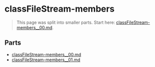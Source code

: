 # classFileStream-members

> This page was split into smaller parts. Start here: [classFileStream-members__00.md](classFileStream-members__00.md).

## Parts

- [classFileStream-members__00.md](classFileStream-members__00.md)
- [classFileStream-members__01.md](classFileStream-members__01.md)
